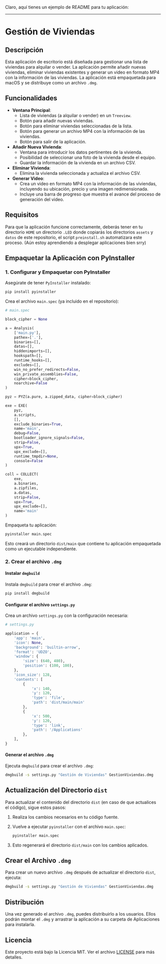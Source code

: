 Claro, aquí tienes un ejemplo de README para tu aplicación:

---

# Gestión de Viviendas

## Descripción

Esta aplicación de escritorio está diseñada para gestionar una lista de viviendas para alquilar o vender. La aplicación permite añadir nuevas viviendas, eliminar viviendas existentes y generar un video en formato MP4 con la información de las viviendas. La aplicación está empaquetada para macOS y se distribuye como un archivo `.dmg`.

## Funcionalidades

- **Ventana Principal**: 
  - Lista de viviendas (a alquilar o vender) en un `Treeview`.
  - Botón para añadir nuevas viviendas.
  - Botón para eliminar viviendas seleccionadas de la lista.
  - Botón para generar un archivo MP4 con la información de las viviendas.
  - Botón para salir de la aplicación.
- **Añadir Nueva Vivienda**: 
  - Ventana para introducir los datos pertinentes de la vivienda.
  - Posibilidad de seleccionar una foto de la vivienda desde el equipo.
  - Guardar la información de la vivienda en un archivo CSV.
- **Eliminar Vivienda**: 
  - Elimina la vivienda seleccionada y actualiza el archivo CSV.
- **Generar Video**:
  - Crea un video en formato MP4 con la información de las viviendas, incluyendo su ubicación, precio y una imagen redimensionada.
  - Incluye una barra de progreso que muestra el avance del proceso de generación del video.

## Requisitos

Para que la aplicación funcione correctamente, deberás tener en tu directorio `HOME` un directorio `.LED` donde copiarás los directorios `assets` y `datos` de este repositorio, el script `preinstall.sh` automatizara este proceso. (Aún estoy aprendiendo a desplegar aplicaciones bien srry)

## Empaquetar la Aplicación con PyInstaller

### 1. Configurar y Empaquetar con PyInstaller

Asegúrate de tener `PyInstaller` instalado:

```sh
pip install pyinstaller
```

Crea el archivo `main.spec` (ya incluido en el repositorio):

```python
# main.spec

block_cipher = None

a = Analysis(
    ['main.py'],
    pathex=['.'],
    binaries=[],
    datas=[],
    hiddenimports=[],
    hookspath=[],
    runtime_hooks=[],
    excludes=[],
    win_no_prefer_redirects=False,
    win_private_assemblies=False,
    cipher=block_cipher,
    noarchive=False
)

pyz = PYZ(a.pure, a.zipped_data, cipher=block_cipher)

exe = EXE(
    pyz,
    a.scripts,
    [],
    exclude_binaries=True,
    name='main',
    debug=False,
    bootloader_ignore_signals=False,
    strip=False,
    upx=True,
    upx_exclude=[],
    runtime_tmpdir=None,
    console=False
)

coll = COLLECT(
    exe,
    a.binaries,
    a.zipfiles,
    a.datas,
    strip=False,
    upx=True,
    upx_exclude=[],
    name='main'
)
```

Empaqueta tu aplicación:

```sh
pyinstaller main.spec
```

Esto creará un directorio `dist/main` que contiene tu aplicación empaquetada como un ejecutable independiente.

### 2. Crear el archivo `.dmg`

#### Instalar `dmgbuild`

Instala `dmgbuild` para crear el archivo `.dmg`:

```sh
pip install dmgbuild
```

#### Configurar el archivo `settings.py`

Crea un archivo `settings.py` con la configuración necesaria:

```python
# settings.py

application = {
    'app': 'main',
    'icon': None,
    'background': 'builtin-arrow',
    'format': 'UDZO',
    'window': {
        'size': (640, 480),
        'position': (100, 100),
    },
    'icon_size': 128,
    'contents': [
        {
            'x': 140,
            'y': 120,
            'type': 'file',
            'path': 'dist/main/main'
        },
        {
            'x': 500,
            'y': 120,
            'type': 'link',
            'path': '/Applications'
        },
    ],
}
```

#### Generar el archivo `.dmg`

Ejecuta `dmgbuild` para crear el archivo `.dmg`:

```sh
dmgbuild -s settings.py "Gestión de Viviendas" GestionViviendas.dmg
```

## Actualización del Directorio `dist`

Para actualizar el contenido del directorio `dist` (en caso de que actualices el código), sigue estos pasos:

1. Realiza los cambios necesarios en tu código fuente.
2. Vuelve a ejecutar `pyinstaller` con el archivo `main.spec`:

   ```sh
   pyinstaller main.spec
   ```

3. Esto regenerará el directorio `dist/main` con los cambios aplicados.

## Crear el Archivo `.dmg`

Para crear un nuevo archivo `.dmg` después de actualizar el directorio `dist`, ejecuta:

```sh
dmgbuild -s settings.py "Gestión de Viviendas" GestionViviendas.dmg
```

## Distribución

Una vez generado el archivo `.dmg`, puedes distribuirlo a los usuarios. Ellos podrán montar el `.dmg` y arrastrar la aplicación a su carpeta de Aplicaciones para instalarla.

## Licencia

Este proyecto está bajo la Licencia MIT. Ver el archivo [LICENSE](LICENSE) para más detalles.